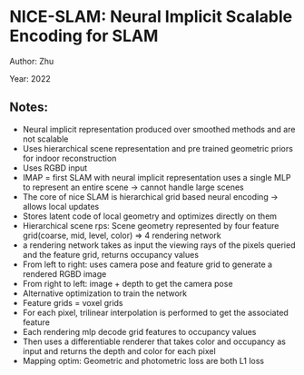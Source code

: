 # NICE-SLAM: Neural Implicit Scalable Encoding for SLAM

Author: Zhu

Year: 2022

Notes:
---

* Neural implicit representation produced over smoothed methods and are not scalable
* Uses hierarchical scene representation and pre trained geometric priors for indoor reconstruction
* Uses RGBD input
* IMAP = first SLAM with neural implicit representation uses a single MLP to represent an entire scene -> cannot handle large scenes
* The core of nice SLAM is hierarchical grid based neural encoding -> allows local updates
* Stores latent code of local geometry and optimizes directly on them
* Hierarchical scene rps: Scene geometry represented by four feature grid(coarse, mid, level, color) => 4 rendering network
* a rendering network takes as input the viewing rays of the pixels queried and the feature grid, returns occupancy values
* From left to right: uses camera pose and feature grid to generate a rendered RGBD image
* From right to left: image + depth to get the camera pose
* Alternative optimization to train the network
* Feature grids = voxel grids
* For each pixel, trilinear interpolation is performed to get the associated feature
* Each rendering mlp decode grid features to occupancy values
* Then uses a differentiable renderer that takes color and occupancy as input and returns the depth and color for each pixel
* Mapping optim: Geometric and photometric loss are both L1 loss